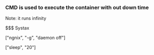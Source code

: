 ### CMD is used to execute the container with out down time 

Note: it runs infinity


$$$ Systax 

["ngnix", "-g", "daemon off"]

["sleep", "20"]